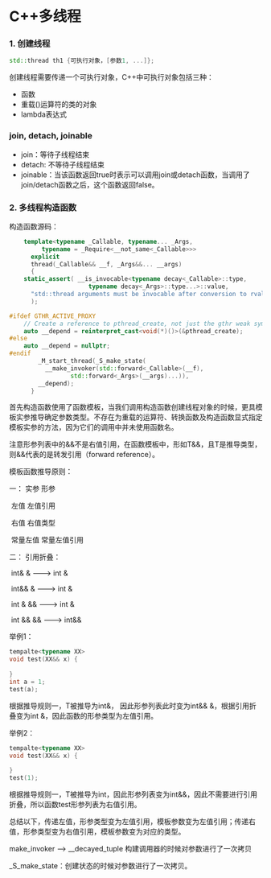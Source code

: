 # C++多线程

### 1. 创建线程

```C++
std::thread th1 {可执行对象，[参数1, ...]};
```

创建线程需要传递一个可执行对象，C++中可执行对象包括三种：

+ 函数
+ 重载()运算符的类的对象
+ lambda表达式

### join, detach, joinable

+ join：等待子线程结束
+ detach: 不等待子线程结束
+ joinable：当该函数返回true时表示可以调用join或detach函数，当调用了join/detach函数之后，这个函数返回false。

### 2. 多线程构造函数

构造函数源码：

```c++
    template<typename _Callable, typename... _Args,
	     typename = _Require<__not_same<_Callable>>>
      explicit
      thread(_Callable&& __f, _Args&&... __args)
      {
	static_assert( __is_invocable<typename decay<_Callable>::type,
				      typename decay<_Args>::type...>::value,
	  "std::thread arguments must be invocable after conversion to rvalues"
	  );

#ifdef GTHR_ACTIVE_PROXY
	// Create a reference to pthread_create, not just the gthr weak symbol.
	auto __depend = reinterpret_cast<void(*)()>(&pthread_create);
#else
	auto __depend = nullptr;
#endif
        _M_start_thread(_S_make_state(
	      __make_invoker(std::forward<_Callable>(__f),
			     std::forward<_Args>(__args)...)),
	    __depend);
      }
```

首先构造函数使用了函数模板，当我们调用构造函数创建线程对象的时候，更具模板实参推导确定参数类型。不存在为重载的运算符、转换函数及构造函数显式指定模板实参的方法，因为它们的调用中并未使用函数名。

注意形参列表中的&&不是右值引用，在函数模板中，形如T&&，且T是推导类型，则&&代表的是转发引用（forward reference）。

模板函数推导原则：

一：  实参                         形参

​          左值                        左值引用

​		  右值                        右值类型

​          常量左值                常量左值引用

二：  引用折叠：

​			int& & ---> int &

​			int&& & ---> int &

​			int & && ---> int &

​			int && && ---> int&&



举例1：

```C++
tempalte<typename XX>
void test(XX&& x) {
	
}
int a = 1;
test(a);
```

根据推导规则一，T被推导为int&， 因此形参列表此时变为int&& &，根据引用折叠变为int &，因此函数的形参类型为左值引用。

举例2：

```c++
tempalte<typename XX>
void test(XX&& x) {
	
}
test(1);
```

根据推导规则一，T被推导为int，因此形参列表变为int&&，因此不需要进行引用折叠，所以函数test形参列表为右值引用。

总结以下，传递左值，形参类型变为左值引用，模板参数变为左值引用；传递右值，形参类型变为右值引用，模板参数变为对应的类型。

make_invoker --> __decayed_tuple 构建调用器的时候对参数进行了一次拷贝

_S_make_state：创建状态的时候对参数进行了一次拷贝。